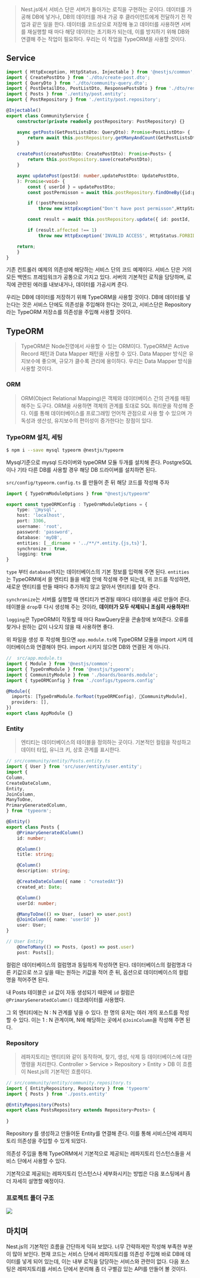>Nest.js에서 서비스 단은 서버가 돌아가는 로직을 구현하는 곳이다. 데이터를 가공해 DB에 넣거나, DB의 데이터를 꺼내 가공 후 클라이언트에게 전달하기 전 작업과 같은 일을 한다.
>데이터를 코드상으로 저장해 놓고 데이터를 사용하면 서버를 재실행할 때 마다 해당 데이터는 초기화가 되는데, 이를 방지하기 위해 DB와 연결해 주는 작업이 필요하다. 우리는 이 작업을 TypeORM을 사용할 것이다.

## Service

```ts
import { HttpException, HttpStatus, Injectable } from '@nestjs/common';
import { CreatePostDto } from './dto/create-post.dto';
import { QueryDto } from './dto/community-query.dto';
import { PostDetailDto, PostListDto, ResponsePostsDto } from './dto/response-post.dto';
import { Posts } from './entity/post.entity';
import { PostRepository } from './entity/post.repository';

@Injectable()
export class CommunityService {
	constructor(private readonly postRepository: PostRepository) {}

	async getPosts(GetPostListsDto: QueryDto): Promise<PostListDto> {
		return await this.postRepository.getManyAndCount(GetPostListsDto);
	}

	createPost(createPostDto: CreatePostDto): Promise<Posts> {
		return this.postRepository.save(createPostDto);
	}

	async updatePost(postId: number,updatePostDto: UpdatePostDto,
	): Promise<void> {
		const { userId } = updatePostDto;
		const postPermisson = await this.postRepository.findOneBy({id:postId, userId});

		if (!postPermisson)
			throw new HttpException("Don't have post permisson",HttpStatus.BAD_REQUEST);

		const result = await this.postRepository.update({ id: postId, ...updatePostDto});

		if (result.affected !== 1)
			throw new HttpException('INVALID ACCESS', HttpStatus.FORBIDDEN);

	return;
	}
}
```  

기존 컨트롤러 예제의 의존성에 해당하는 서비스 단의 코드 예제이다. 서비스 단은 거의 모든 백엔드 프레임워크가 공통으로 가지고 있다. 서버의 기본적인 로직을 담당하며, 로직에 관련된 에러를 내보내거나, 데이터를 가공시켜 준다.

우리는 DB에 데이터를 저장하기 위해 TypeORM을 사용할 것이다. DB에 데이터를 넣는다는 것은 서비스 단에도 의존성을 주입해야 한다는 것이고, 서비스단은 Repository라는 TypeORM 저장소를 의존성을 주입해 사용할 것이다.

## TypeORM

>TypeORM은 Node진영에서 사용할 수 있는 ORM이다. TypeORM은 Active Record 패턴과 Data Mapper 패턴을 사용할 수 있다. Data Mapper 방식은 유지보수에 좋으며, 규모가 클수록 관리에 용이하다. 우리는 Data Mapper 방식을 사용할 것이다.

### ORM
>ORM(Object Relational Mapping)은 객체와 데이터베이스 간의 관계를 매핑해주는 도구다. ORM을 사용하면 객체의 관계를 토대로 SQL 쿼리문을 작성해 준다. 이를 통해 데이터베이스를 프로그래밍 언어적 관점으로 사용 할 수 있으며 가독성과 생산성, 유지보수의 편이성이 증가한다는 장점이 있다.

### TypeORM 설치, 세팅

```bash
$ npm i --save mysql typeorm @nestjs/typeorm
```

Mysql기준으로 mysql 드라이버와 typeORM 모듈 두개를 설치해 준다. PostgreSQL이나 기타 다른 DB를 사용할 경우 해당 DB 드라이버를 설치하면 된다.

`src/config/typeorm.config.ts` 를 만들어 준 뒤 해당 코드를 작성해 주자
```ts
import { TypeOrmModuleOptions } from "@nestjs/typeorm"

export const typeORMConfig : TypeOrmModuleOptions = {
    type: 'mysql',
    host: 'localhost',
    port: 3306,
    username: 'root',
    password: 'password',
    database: 'myDB',
    entities: [__dirname + '../**/*.entity.{js,ts}'],
    synchronize : true,
    logging: true
}
```

`type` 부터 `database`까지는 데이터베이스의 기본 정보를 입력해 주면 된다. `entities` 는 TypeORM에서 쓸 엔티티 들을 배열 안에 작성해 주면 되는데, 위 코드를 작성하면, 새로운 엔티티를 만들 때마다 추가하지 않고 알아서 엔티티를 찾아 준다.

`synchronize`는 서버를 실행할 때 엔티티가 변경될 때마다 테이블을 새로 만들어 준다. 테이블을 `drop`후 다시 생성해 주는 것이라, **데이터가 모두 삭제되니 조심히 사용하자!!**

`logging`은 TypeORM이 작동할 때 마다 RawQuery문을 콘솔창에 보여준다. 오류를 찾거나 원하는 값이 나오지 않을 때 사용하면 좋다.

위 파일을 생성 후 작성해 줬으면 `app.module.ts`에 TypeORM 모듈을 import 시켜 데이터베이스와 연결해야 한다. import 시키지 않으면 DB와 연결된 게 아니다.

```ts
//  src/app.module.ts
import { Module } from '@nestjs/common';
import { TypeOrmModule } from '@nestjs/typeorm';
import { CommunityModule } from './boards/boards.module';
import { typeORMConfig } from './configs/typeorm.config'

@Module({
  imports: [TypeOrmModule.forRoot(typeORMConfig), CommunityModule],
  providers: [],
})
export class AppModule {}
```



### Entity

>엔티티는 데이터베이스의 테이블을 정의하는 곳이다. 기본적인 컬럼을 작성하고 데이터 타입, 유니크 키, 상호 관계를 표시한다.

```ts
// src/community/entity/Posts.entity.ts
import { User } from 'src/user/entity/user.entity';
import {
Column,
CreateDateColumn,
Entity,
JoinColumn,
ManyToOne,
PrimaryGeneratedColumn,
} from 'typeorm';

@Entity()
export class Posts {
	@PrimaryGeneratedColumn()
	id: number;

	@Column()
	title: string;

	@Column()
	description: string;

	@CreateDateColumn({ name : "createdAt"})
	created_at: Date;

	@Column()
	userId: number;

	@ManyToOne(() => User, (user) => user.post)
	@JoinColumn({ name: 'userId' })
	user: User;
}

// User Entity
	@OneToMany(() => Posts, (post) => post.user)
	post: Posts[];
```

컬럼은 데이터베이스의 컬럼명과 동일하게 작성하면 된다. 데이터베이스의 컬럼명과 다른 키값으로 쓰고 싶을 때는 원하는 키값을 적어 준 뒤, 옵션으로 데이터베이스의 컬럼 명을 적어주면 된다.

내 Posts 테이블은 `id` 값이 자동 생성되기 때문에 `id` 컬럼은 `@PrimaryGeneratedColumn()` 데코레이터를 사용했다.

그 외 엔티티에는 N : N 관계를 넣을 수 있다. 한 명의 유저는 여러 개의 포스트를 작성할 수 있다. 이는 1 : N 관계이며, N에 해당하는 곳에서 `@JoinColumn`을 작성해 주면 된다.

### Repository

>레파지토리는 엔티티와 같이 동작하며, 찾기, 생성, 삭제 등 데이터베이스에 대한 명령을 처리한다. 
>Controller > Service > Repository > Entity > DB 이 흐름이 Nest.js의 기본적인 흐름이다.

```ts
// src/community/entity/community.repository.ts
import { EntityRepository, Repository } from 'typeorm'
import { Posts } from './posts.entity'

@EntityRepository(Posts)
export class PostsRepository extends Repository<Posts> {
    
}
```

Repository 를 생성하고 만들어둔 Entity를 연결해 준다. 이를 통해 서비스단에 레파지토리 의존성을 주입할 수 있게 되었다.

의존성 주입을 통해 TypeORM에서 기본적으로 제공되는 레파지토리 인스턴스들을 서비스 단에서 사용할 수 있다.

기본적으로 제공되는 레파지토리 인스턴스나 세부화시키는 방법은 다음 포스팅에서 좀 더 자세히 설명할 예정이다.

### 프로젝트 폴더 구조

![](https://velog.velcdn.com/images/kisuk623/post/a2716853-be52-484d-a649-9d491a313c81/image.png)



## 마치며

Nest.js의 기본적인 흐름을 간단하게 익혀 보았다. 너무 간략하게만 작성해 부족한 부분이 많아 보인다.
현재 코드는 서비스 단에서 레파지토리를 의존성 주입해 바로 DB에 데이터를 넣게 되어 있는데, 이는 내부 로직을 담당하는 서비스와 관련이 없다. 다음 포스팅은 레파지토리를 서비스 단에서 분리해 좀 더 구별감 있는 API를 만들어 볼 것이다.

